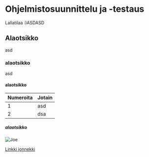 # Ohjelmistosuunnittelu ja -testaus

Lallatilaa
:)ASDASD
## Alaotsikko
asd
### alaotsikko
asd
#### alaotsikko

|Numeroita|Jotain|
|:--|:--|
|1|asd|
|2|dsa|

##### alaotsikko
![Joe](http://i.imgur.com/7P2v384.jpg)

[Linkki jonnekki](https://www.reddit.com/)

